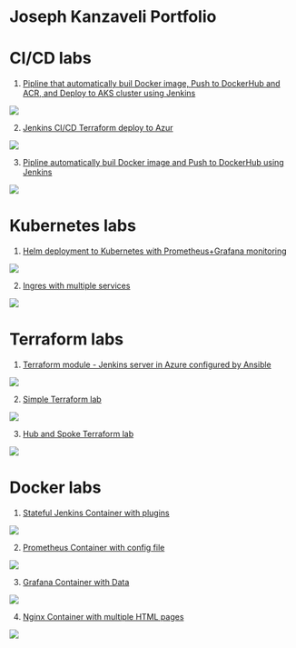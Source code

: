 # Joseph Kanzaveli Portfolio

<p align="center">
<h1>CI/CD labs</h1>

1. [Pipline that automatically buil Docker image, Push to DockerHub and ACR, and Deploy to AKS cluster using Jenkins](https://github.com/Joska99/jenkins-k8s)
<img src="https://github.com/Joska99/jenkins-k8s/blob/main/diagram.drawio.svg">

2. [Jenkins CI/CD Terraform deploy to Azur](https://github.com/Joska99/jenkins-terraform)
<img src="https://github.com/Joska99/jenkins-terraform/blob/main/diagram.drawio.svg">

3. [Pipline automatically buil Docker image and Push to DockerHub using Jenkins](https://github.com/Joska99/jenkins-docker)
<img src="https://github.com/Joska99/jenkins-docker/blob/main/diagram.drawio.svg">

<h1>Kubernetes labs</h1>

1. [Helm deployment to Kubernetes with Prometheus+Grafana monitoring](https://github.com/Joska99/joska/blob/main/kubernetes/k8s-prom)
<img src="https://github.com/Joska99/joska/blob/main/kubernetes/k8s-prom/diagram.drawio.svg">

2. [Ingres with multiple services](https://github.com/Joska99/joska/blob/main/kubernetes/Lab-1)
<img src="https://github.com/Joska99/joska/blob/main/kubernetes/Lab-1/diagram.drawio.svg">

<h1>Terraform labs</h1>

1. [Terraform module - Jenkins server in Azure configured by Ansible](https://github.com/Joska99/joska/blob/main/terraform/modules/tf-jenkins-server)
<img src="https://github.com/Joska99/joska/blob/main/terraform/modules/tf-jenkins-server/diagram.drawio.svg">

2. [Simple Terraform lab](https://github.com/Joska99/joska/blob/main/terraform/tf-ex1)
<img src="https://github.com/Joska99/joska/blob/main/terraform/tf-ex1/diagram.drawio.svg">

3. [Hub and Spoke Terraform lab](https://github.com/Joska99/joska/blob/main/terraform/tf-ex2/hub-and-spoke-project)
<img src="https://github.com/Joska99/joska/blob/main/terraform/tf-ex2/hub-and-spoke-project/diagram.drawio.svg"> 

<h1>Docker labs</h1>

1. [Stateful Jenkins Container with plugins](https://github.com/Joska99/joska/blob/main/docker/stateful-jenkins)
<img src="https://github.com/Joska99/joska/blob/main/docker/stateful-jenkins/diagram.drawio.svg">

2. [Prometheus Container with config file](https://github.com/Joska99/joska/tree/main/docker/prometheus)
<img src="https://github.com/Joska99/joska/blob/main/docker/prometheus/diagram.drawio.svg">

3. [Grafana Container with Data](https://github.com/Joska99/joska/tree/main/docker/grafana)
<img src="https://github.com/Joska99/joska/blob/main/docker/grafana/diagram.drawio.svg">

4. [Nginx Container with multiple HTML pages](https://github.com/Joska99/joska/blob/main/docker/html)
<img src="https://github.com/Joska99/joska/blob/main/docker/html/diagram.drawio.svg">
</p>

